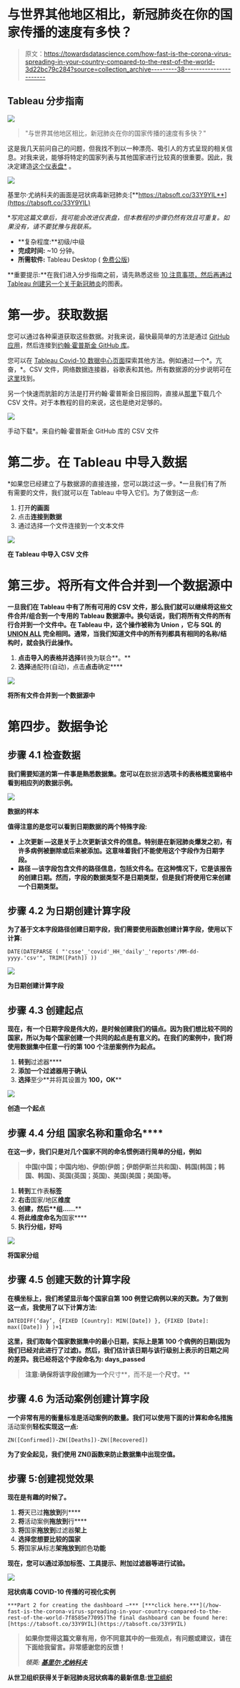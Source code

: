 # 与世界其他地区相比，新冠肺炎在你的国家传播的速度有多快？

> 原文：<https://towardsdatascience.com/how-fast-is-the-corona-virus-spreading-in-your-country-compared-to-the-rest-of-the-world-3d22bc79c284?source=collection_archive---------38----------------------->

## Tableau 分步指南

![](img/2b3436825b7784a385f4a14cbf1d8954.png)

> "与世界其他地区相比，新冠肺炎在你的国家传播的速度有多快？"

这是我几天前问自己的问题，但我找不到以一种漂亮、吸引人的方式呈现的相关信息。对我来说，能够将特定的国家列表与其他国家进行比较真的很重要。因此，我决定建造[这个仪表盘*](https://tabsoft.co/33Y9YIL) 。

![](img/be50e5611ed5c71e69fc625ddcc5a25b.png)

基里尔·尤纳科夫的画面是冠状病毒新冠肺炎:[**https://tabsoft.co/33Y9YIL**](https://tabsoft.co/33Y9YIL)

**写完这篇文章后，我可能会改进仪表盘，但本教程的步骤仍然有效且可重复。如果没有，请不要犹豫与我联系。*

*   **复杂程度:**初级/中级
*   **完成时间:** ~10 分钟。
*   **所需软件:** Tableau Desktop ( [免费公版](https://public.tableau.com/en-us/s/))

**重要提示:**在我们进入分步指南之前，请先熟悉这些 [10 注意事项，然后再通过 Tableau 创建另一个关于新冠肺炎](https://www.tableau.com/about/blog/2020/3/ten-considerations-you-create-another-chart-about-covid-19)的图表。

# 第一步。获取数据

您可以通过各种渠道获取这些数据。对我来说，最快最简单的方法是通过 [GitHub 应用](https://desktop.github.com/)，然后连接到[约翰·霍普斯金 GitHub 库](https://github.com/CSSEGISandData/COVID-19)。

您可以在 [Tableau Covid-10 数据中心页面](https://www.tableau.com/covid-19-coronavirus-data-resources)探索其他方法。例如通过一个*。亢奋，*。CSV 文件，网络数据连接器，谷歌表和其他。所有数据源的分步说明可在[这里](https://community.tableau.com/docs/DOC-24246?_ga=2.32163134.1603057028.1584777777-590902995.1584777777)找到。

另一个快速而肮脏的方法是打开约翰·霍普斯金日报回购，直接从[那里](https://github.com/CSSEGISandData/COVID-19/tree/master/csse_covid_19_data/csse_covid_19_daily_reports)下载几个 CSV 文件。对于本教程的目的来说，这也是绝对足够的。

![](img/7f70fa3d39566551f70b1ec715c9e0a3.png)

手动下载*。来自约翰·霍普斯金 GitHub 库的 CSV 文件

# 第二步。在 Tableau 中导入数据

*如果您已经建立了与数据源的直接连接，您可以跳过这一步。*一旦我们有了所有需要的文件，我们就可以在 Tableau 中导入它们。为了做到这一点:

1.  打开**的画面**
2.  点击**连接到数据**
3.  通过选择一个文件连接到一个文本文件

**![](img/a147cd1f3ec175c1775b2544d13006b8.png)**

**在 Tableau 中导入 CSV 文件**

# **第三步。将所有文件合并到一个数据源中**

**一旦我们在 Tableau 中有了所有可用的 CSV 文件，那么我们就可以继续将这些文件合并/组合到一个专用的 **Tableau 数据源**中。换句话说，我们将所有文件的所有行合并到一个文件中。在 Tableau 中，这个操作被称为 **Union** ，它与 SQL 的 [UNION ALL](https://www.techonthenet.com/sql/union_all.php) 完全相同。通常，当我们知道文件中的所有列都具有相同的名称/结构时，就会执行此操作。**

1.  **点击导入的表格并选择**转换为联合**。**
2.  **选择**通配符(自动)，点击**点击**确定****

**![](img/415b4185a9957c7e5a5b8fe3ee8a94cd.png)**

**将所有文件合并到一个数据源中**

# **第四步。数据争论**

## **步骤 4.1 检查数据**

**我们需要知道的第一件事是熟悉数据集。您可以在**数据源**选项卡的表格概览窗格中看到相应列的数据示例。**

**![](img/da8e9e8f3db597e95617e11418761de6.png)**

**数据的样本**

**值得注意的是您可以看到日期数据的两个特殊字段:**

*   ****上次更新** —这是关于上次更新该文件的信息。特别是在新冠肺炎爆发之初，有许多病例被删除或后来被添加。这意味着我们**不能**使用这个字段作为日期字段。**
*   ****路径** —该字段包含文件的路径信息，包括文件名。在这种情况下，它是该报告的创建日期。然而，字段的数据类型不是日期类型，但是我们将使用它来创建一个日期类型。**

## **步骤 4.2 为日期创建计算字段**

**为了基于文本字段路径创建日期字段，我们需要使用函数创建计算字段，使用以下计算:**

```
DATE(DATEPARSE ( "'csse'_'covid'_HH_'daily'_'reports'/MM-dd-yyyy.'csv'", TRIM([Path]) ))
```

**![](img/4a33e7bf915bcab2994bd112b0a78ad1.png)**

**为日期创建计算字段**

## **步骤 4.3 创建起点**

**现在，有一个日期字段是伟大的，是时候创建我们的锚点。因为我们想比较不同的国家，所以为每个国家创建一个共同的起点是有意义的。在我们的案例中，我们将使用数据集中任意一行的第 100 个注册案例作为起点。**

1.  **转到**过滤器****
2.  ****添加**一个过滤器用于**确认****
3.  **选择**至少**并将其设置为 **100，OK****

**![](img/6bc3c0807cae1db61ad9cbc6030e99fc.png)**

**创造一个起点**

## **步骤 4.4 **分组** **国家**名称和**重命名****

**在这一步，我们只是对几个国家不同的命名惯例进行简单的分组，例如**

> **中国(中国；中国内地)、伊朗(伊朗；伊朗伊斯兰共和国)、韩国(韩国；韩国、韩国)、英国(英国；英国)、美国(美国；美国)等。**

1.  **转到**工作表**标签**
2.  **右击**国家/地区**维度**
3.  ****创建**，然后**组……****
4.  **将此维度命名为**国家****
5.  **执行分组，好吗**

**![](img/751a25db49b1452214506abb49650753.png)**

**将国家分组**

## **步骤 4.5 创建天数的计算字段**

**在横坐标上，我们希望显示每个国家自第 100 例登记病例以来的天数。为了做到这一点，我使用了以下计算方法:**

```
DATEDIFF(‘day’, {FIXED [Country]: MIN([Date]) }, {FIXED [Date]: max([Date]) } )+1
```

**这里，我们取每个国家数据集中的最小日期，实际上是第 100 个病例的日期(因为我们已经对此进行了过滤)。然后，我们估计该日期与该行级别上表示的日期之间的差异。我已经将这个字段命名为: **days_passed****

> **注意:确保将该字段创建为一个**尺寸**，而不是一个**尺寸**。**

## **步骤 4.6 为活动案例创建计算字段**

**一个非常有用的衡量标准是活动案例的数量。我们可以使用下面的计算和命名措施**活动案例**轻松实现这一点:**

```
ZN([Confirmed])-ZN([Deaths])-ZN([Recovered])
```

**为了安全起见，我们使用 ZN()函数来防止数据集中出现空值。**

## **步骤 5:创建视觉效果**

**现在是有趣的时候了。**

1.  **将**天已过**拖放到**列****
2.  **将**活动案例**拖放到**行****
3.  **将**国家**拖放到**过滤器**架上**
4.  **选择您想要比较的国家**
5.  **将**国家**从**标志**架拖放到**颜色**功能**

**现在，您可以通过添加标签、工具提示、附加过滤器等进行试验。**

**![](img/11b752714b9dca8d911b21d472a854e9.png)**

**冠状病毒 COVID-10 传播的可视化实例**

```
***Part 2 for creating the dashboard —*** [***click here.***](/how-fast-is-the-corona-virus-spreading-in-your-country-compared-to-the-rest-of-the-world-7f8585e77095)The final dashboard can be found here: [https://tabsoft.co/33Y9YIL](https://tabsoft.co/33Y9YIL)
```

> **如果你觉得这篇文章有用，你不同意其中的一些观点，有问题或建议，请在下面给我留言。非常感谢您的反馈！**
> 
> *****领英:*** [*基里尔·尤纳科夫*](https://www.linkedin.com/in/kyunakov/)**

**从世卫组织获得关于新冠肺炎冠状病毒的最新信息:[世卫组织](https://www.who.int/emergencies/diseases/novel-coronavirus-2019)**